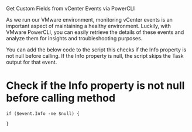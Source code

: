 Get Custom Fields from vCenter Events via PowerCLI


As we run our VMware environment, monitoring vCenter events is an important aspect of maintaining a healthy environment. Luckily, with VMware PowerCLI, you can easily retrieve the details of these events and analyze them for insights and troubleshooting purposes.

You can add the below code to the script this checks if the Info property is not null before calling. If the Info property is null, the script skips the Task output for that event.

# Check if the Info property is not null before calling method
    if ($event.Info -ne $null) {
       
    }
